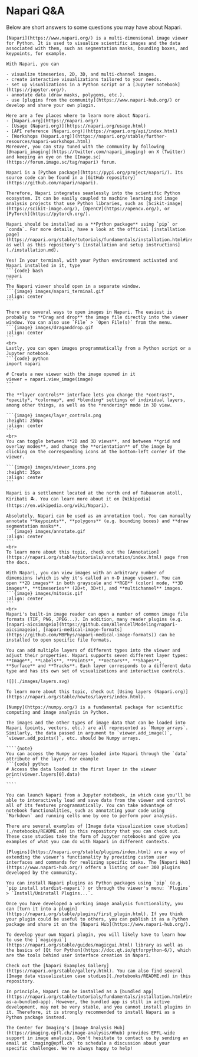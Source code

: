 # Napari Q&A

Below are short answers to some questions you may have about Napari.

```{dropdown} 1. What is Napari and what is it used for?
[Napari](https://www.napari.org/) is a multi-dimensional image viewer for Python. It is used to visualize scientific images and the data associated with them, such as segmentation masks, bounding boxes, and keypoints, for example.

With Napari, you can

- visualize timeseries, 2D, 3D, and multi-channel images.
- create interactive visualizations tailored to your needs.
- set up visualizations in a Python script or a [Jupyter notebook](https://jupyter.org/).
- annotate data (draw masks, polygons, etc.).
- use [plugins from the community](https://www.napari-hub.org/) or develop and share your own plugin.
```

```{dropdown} 2. Where can I learn more about Napari?
Here are a few places where to learn more about Napari.
- [Napari.org](https://napari.org/)
- [Usage (Napari.org)](https://napari.org/usage.html)
- [API reference (Napari.org)](https://napari.org/api/index.html)
- [Workshops (Napari.org)](https://napari.org/stable/further-resources/napari-workshops.html)
Moreover, you can stay tuned with the community by following [@napari_imaging](https://twitter.com/napari_imaging) on X (Twitter) and keeping an eye on the [Image.sc](https://forum.image.sc/tag/napari) forum.
```

```{dropdown} 3. How is Napari related to Python?
Napari is a [Python package](https://pypi.org/project/napari/). Its source code can be found in a [GitHub repository](https://github.com/napari/napari).

Therefore, Napari integrates seamlessly into the scientific Python ecosystem. It can be easily coupled to machine learning and image analysis projects that use Python libraries, such as [Scikit-image](https://scikit-image.org/), [OpenCV](https://opencv.org/), or [PyTorch](https://pytorch.org/).
```

```{dropdown} 4. How to install Napari?
Napari should be installed as a **Python package** using `pip` or `conda`. For more details, have a look at the official [installation page](https://napari.org/stable/tutorials/fundamentals/installation.html#installation) as well as this repository's [installation and setup instructions](./installation.md).
```

````{dropdown} 5. Can Napari be started from the terminal?
Yes! In your terminal, with your Python environment activated and Napari installed in it, type
```{code} bash
napari
```
The Napari viewer should open in a separate window.
```{image} images/napari_terminal.gif
:align: center
```
````

````{dropdown} 6. How can I open an image in Napari?
There are several ways to open images in Napari. The easiest is probably to **Drag and drop** the image file directly into the viewer window. You can also use `File` > `Open File(s)` from the menu.
```{image} images/draganddrop.gif
:align: center
```
<br>
Lastly, you can open images programmatically from a Python script or a Jupyter notebook.
```{code} python
import napari

# Create a new viewer with the image opened in it
viewer = napari.view_image(image)
```
````

````{dropdown} 7. What controls do I have in the Napari viewer?
The **layer controls** interface lets you change the *contrast*, *opacity*, *colormap*, and *blending* settings of individual layers, among other things, as well as the *rendering* mode in 3D view.

```{image} images/layer_controls.png
:height: 250px
:align: center
```
<br>
You can toggle between **2D and 3D views**, and between **grid and overlay modes**, and change the **orientation** of the image by clicking on the corresponding icons at the bottom-left corner of the viewer.

```{image} images/viewer_icons.png
:height: 35px
:align: center
```
````

```{dropdown} 8. Where does the name Napari come from?
Napari is a settlement located at the north end of Tabuaeran atoll, Kiribati 🏝. You can learn more about it on [Wikipedia](https://en.wikipedia.org/wiki/Napari).
```

````{dropdown} 9. Can I use Napari for annotating data?
Absolutely, Napari can be used as an annotation tool. You can manually annotate **keypoints**, **polygons** (e.g. bounding boxes) and **draw segmentation masks**.
```{image} images/annotate.gif
:align: center
```
<br>
To learn more about this topic, check out the [Annotation](https://napari.org/stable/tutorials/annotation/index.html) page from the docs.
````

````{dropdown} 10. What kinds of images can be viewed in Napari?
With Napari, you can view images with an arbitrary number of dimensions (which is why it's called an n-D image viewer). You can open **2D images** in both grayscale and **RGB** (color) mode, **3D images**, **timeseries** (2D+t, 3D+t), and **multichannel** images.
```{image} images/mitosis.gif
:align: center
```
<br>
Napari's built-in image reader can open a number of common image file formats (TIF, PNG, JPEG...). In addition, many reader plugins (e.g. [napari-aicsimageio](https://github.com/AllenCellModeling/napari-aicsimageio), [napari-medical-image-formats](https://github.com/MBPhys/napari-medical-image-formats)) can be installed to open specific file formats.
````

```{dropdown} 11. Besides images, what other kinds of data can be visualized in Napari?
You can add multiple layers of different types into the viewer and adjust their properties. Napari supports seven different layer types: **Image**, **Labels**, **Points**, **Vectors**, **Shapes**, **Surface** and **Tracks**. Each layer corresponds to a different data type and has its own set of visualizations and interactive controls.

![](./images/layers.svg)

To learn more about this topic, check out [Using layers (Napari.org)](https://napari.org/stable/howtos/layers/index.html).
```

`````{dropdown} 12. How is Napari related to Numpy?
[Numpy](https://numpy.org/) is a fundamental package for scientific computing and image analysis in Python. 

The images and the other types of image data that can be loaded into Napari (points, vectors, etc.) are all represented as `Numpy arrays`. Similarly, the data passed in argument to `viewer.add_image()`, `viewer.add_points()`, etc. should be Numpy arrays.

````{note}
You can access the Numpy arrays loaded into Napari through the `data` attribute of the layer. For example
```{code} python
# Access the data loaded in the first layer in the viewer
print(viewer.layers[0].data)
```
````
`````

```{dropdown} 13. How is Napari related to Jupyter notebooks?
You can launch Napari from a Jupyter notebook, in which case you'll be able to interactively load and save data from the viewer and control all of its features programmatically. You can take advantage of notebook functionalities, such as annotating your code using `Markdown` and running cells one by one to perform your analysis.

There are several examples of [Image data visualization case studies](./notebooks/README.md) in this repository that you can check out. These case studies take the form of Jupyter notebooks and give you examples of what you can do with Napari in different contexts.
```

```{dropdown} 14. What are Napari plugins? Where can I find them?
[Plugins](https://napari.org/stable/plugins/index.html) are a way of extending the viewer's functionality by providing custom user interfaces and commands for realizing specific tasks. The [Napari Hub](https://www.napari-hub.org/) offers a listing of over 300 plugins developed by the community.

You can install Napari plugins as Python packages using `pip` (e.g. `pip install stardist-napari`) or through the viewer's menu: `Plugins` > `Install/Uninstall Plugins...`.
```

```{dropdown} 15. Can I develop my own Napari plugin?
Once you have developed a working image analysis functionality, you can [turn it into a plugin](https://napari.org/stable/plugins/first_plugin.html). If you think your plugin could be useful to others, you can publish it as a Python package and share it on the [Napari Hub](https://www.napari-hub.org/).

To develop your own Napari plugin, you will likely have to learn how to use the [`magicgui`](https://napari.org/stable/guides/magicgui.html) library as well as the basics of [Qt for Python](https://doc.qt.io/qtforpython-6/), which are the tools behind user interface creation in Napari.
```

```{dropdown} 16. Where can I find examples of Napari visualizations?
Check out the [Napari Examples Gallery](https://napari.org/stable/gallery.html). You can also find several [Image data visualization case studies](./notebooks/README.md) in this repository.
```

```{dropdown} 17. What is the Napari bundled app?
In principle, Napari can be installed as a [bundled app](https://napari.org/stable/tutorials/fundamentals/installation.html#install-as-a-bundled-app). However, the bundled app is still in active development, may not be very stable, and you cannot install plugins in it. Therefore, it is strongly recommended to install Napari as a Python package instead.
```

```{dropdown} 18. Where can I find help in image analysis in EPFL?
The Center for Imaging's [Image Analysis Hub](https://imaging.epfl.ch/image-analysis/#hub) provides EPFL-wide support in image analysis. Don't hesitate to contact us by sending an email at `imaging@epfl.ch` to schedule a discussion about your specific challenges. We're always happy to help!
```